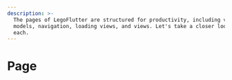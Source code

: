 ```yaml
---
description: >-
  The pages of LegoFlutter are structured for productivity, including view
  models, navigation, loading views, and views. Let's take a closer look at
  each.
---
```


# Page

